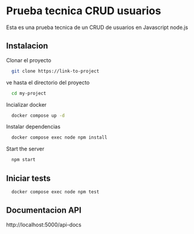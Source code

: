 
# Prueba tecnica CRUD usuarios

Esta es una prueba tecnica de un CRUD de usuarios en Javascript node.js


## Instalacion

Clonar el proyecto

```bash
  git clone https://link-to-project
```

ve hasta el directorio del proyecto

```bash
  cd my-project
```
Incializar docker

```bash
  docker compose up -d
```

Instalar dependencias

```bash
  docker compose exec node npm install
```

Start the server

```bash
  npm start 
```

    
## Iniciar tests

```bash
  docker compose exec node npm test
```



## Documentacion API
http://localhost:5000/api-docs